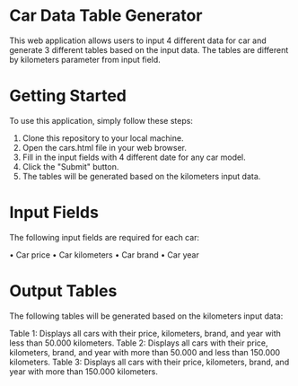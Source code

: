 # Car Data Table Generator

This web application allows users to input 4 different data for car and 
generate 3 different tables based on the input data. The tables are different by kilometers parameter from input field.

# Getting Started

To use this application, simply follow these steps:

1.	Clone this repository to your local machine.
2.	Open the cars.html file in your web browser.
3.	Fill in the input fields with 4 different date for any car model.
4.	Click the "Submit" button.
5.	The tables will be generated based on the kilometers input data.

# Input Fields

The following input fields are required for each car:

•	Car price
•	Car kilometers
•	Car brand
•	Car year

# Output Tables

The following tables will be generated based on the kilometers input data:

Table 1: Displays all cars with their price, kilometers, brand, and year with less than 50.000 kilometers.
Table 2: Displays all cars with their price, kilometers, brand, and year with more than 50.000 and less than 150.000 kilometers.
Table 3: Displays all cars with their price, kilometers, brand, and year with more than 150.000 kilometers.


